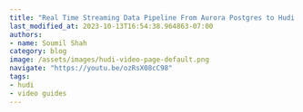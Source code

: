 ```yaml
---
title: "Real Time Streaming Data Pipeline From Aurora Postgres to Hudi with DMS , Kinesis and Flink |DEMO"
last_modified_at: 2023-10-13T16:54:38.964863-07:00
authors:
- name: Soumil Shah
category: blog
image: /assets/images/hudi-video-page-default.png
navigate: "https://youtu.be/ozRsX08cC98"
tags:
- hudi
- video guides
---
```

